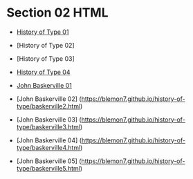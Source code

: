 Section 02 HTML
===============

- [History of Type 01](https://blemon7.github.io/history-of-type/history-of-type1.html)
- [History of Type 02]
- [History of Type 03]
- [History of Type 04](https://blemon7.github.io/history-of-type/history-of-type4.html)

- [John Baskerville 01](https://blemon7.github.io/history-of-type/baskerville1.html)
- [John Baskerville 02] (https://blemon7.github.io/history-of-type/baskerville2.html)
- [John Baskerville 03] (https://blemon7.github.io/history-of-type/baskerville3.html)
- [John Baskerville 04] (https://blemon7.github.io/history-of-type/baskerville4.html)
- [John Baskerville 05] (https://blemon7.github.io/history-of-type/baskerville5.html)